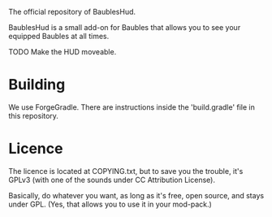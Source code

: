 
The official repository of BaublesHud.

BaublesHud is a small add-on for Baubles that allows you to see your equipped Baubles at all times.

TODO
Make the HUD moveable.


Building
=========

We use ForgeGradle. There are instructions inside the 'build.gradle' file in this repository.


Licence
=========

The licence is located at COPYING.txt, but to save you the trouble, it's GPLv3 (with one of the sounds under CC Attribution License). 

Basically, do whatever you want, as long as it's free, open source, and stays under GPL. (Yes, that allows you to use it in your mod-pack.)

